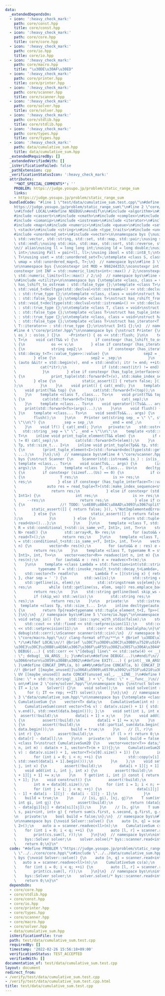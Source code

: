 ```yaml
---
data:
  _extendedDependsOn:
  - icon: ':heavy_check_mark:'
    path: core/const.hpp
    title: core/const.hpp
  - icon: ':heavy_check_mark:'
    path: core/core.hpp
    title: core/core.hpp
  - icon: ':heavy_check_mark:'
    path: core/io.hpp
    title: core/io.hpp
  - icon: ':heavy_check_mark:'
    path: core/macro.hpp
    title: "\u30DE\u30AF\u30ED"
  - icon: ':heavy_check_mark:'
    path: core/printer.hpp
    title: core/printer.hpp
  - icon: ':heavy_check_mark:'
    path: core/scanner.hpp
    title: core/scanner.hpp
  - icon: ':heavy_check_mark:'
    path: core/solver.hpp
    title: core/solver.hpp
  - icon: ':heavy_check_mark:'
    path: core/stdlib.hpp
    title: core/stdlib.hpp
  - icon: ':heavy_check_mark:'
    path: core/types.hpp
    title: core/types.hpp
  - icon: ':heavy_check_mark:'
    path: data/cumulative_sum.hpp
    title: data/cumulative_sum.hpp
  _extendedRequiredBy: []
  _extendedVerifiedWith: []
  _isVerificationFailed: false
  _pathExtension: cpp
  _verificationStatusIcon: ':heavy_check_mark:'
  attributes:
    '*NOT_SPECIAL_COMMENTS*': ''
    PROBLEM: https://judge.yosupo.jp/problem/static_range_sum
    links:
    - https://judge.yosupo.jp/problem/static_range_sum
  bundledCode: "#line 1 \"test/data/cumulative_sum.test.cpp\"\n#define PROBLEM \"\
    https://judge.yosupo.jp/problem/static_range_sum\"\n#line 2 \"core/stdlib.hpp\"\
    \n#ifndef LOCAL\n#define NDEBUG\n#endif\n\n#include <algorithm>\n#include <array>\n\
    #include <cassert>\n#include <cmath>\n#include <complex>\n#include <functional>\n\
    #include <iomanip>\n#include <iostream>\n#include <iterator>\n#include <limits>\n\
    #include <map>\n#include <numeric>\n#include <queue>\n#include <set>\n#include\
    \ <stack>\n#include <string>\n#include <type_traits>\n#include <unordered_map>\n\
    #include <unordered_set>\n#include <vector>\n\nnamespace bys {\nusing std::array,\
    \ std::vector, std::string, std::set, std::map, std::pair;\nusing std::cin, std::cout,\
    \ std::endl;\nusing std::min, std::max, std::sort, std::reverse, std::abs, std::pow;\n\
    \n// alias\nusing ll = long long int;\nusing ld = long double;\nusing Pa = pair<int,\
    \ int>;\nusing Pall = pair<ll, ll>;\nusing ibool = std::int8_t;\ntemplate <class\
    \ T>\nusing uset = std::unordered_set<T>;\ntemplate <class S, class T>\nusing\
    \ umap = std::unordered_map<S, T>;\n}  // namespace bys\n#line 3 \"core/const.hpp\"\
    \n\nnamespace bys {\nconstexpr int MOD = 998244353;\nconstexpr int MOD7 = 1000000007;\n\
    constexpr int INF = std::numeric_limits<int>::max() / 2;\nconstexpr ll LINF =\
    \ std::numeric_limits<ll>::max() / 2;\n}  // namespace bys\n#line 4 \"core/types.hpp\"\
    \n#include <utility>\n\nnamespace bys {\ntemplate <class, class = void>\nstruct\
    \ has_lshift_to_ostream : std::false_type {};\ntemplate <class T>\nstruct has_lshift_to_ostream<T,\
    \ std::void_t<decltype(std::declval<std::ostream&>() << std::declval<T&>())>>\
    \ : std::true_type {};\n\ntemplate <class, class = void>\nstruct has_rshift_from_istream\
    \ : std::false_type {};\ntemplate <class T>\nstruct has_rshift_from_istream<T,\
    \ std::void_t<decltype(std::declval<std::istream&>() >> std::declval<T&>())>>\
    \ : std::true_type {};\n\ntemplate <class T, class = void>\nstruct has_tuple_interface\
    \ : std::false_type {};\ntemplate <class T>\nstruct has_tuple_interface<T, std::void_t<decltype(std::tuple_size<T>())>>\
    \ : std::true_type {};\n\ntemplate <class, class = void>\nstruct has_iterator\
    \ : std::false_type {};\ntemplate <class T>\nstruct has_iterator<T, std::void_t<typename\
    \ T::iterator>> : std::true_type {};\n\nstruct Int1 {};\n}  // namespace bys\n\
    #line 4 \"core/printer.hpp\"\n\nnamespace bys {\nstruct Printer {\n    Printer(std::ostream&\
    \ os_) : os(os_) {}\n    ~Printer() { os << std::flush; }\n\n    template <class\
    \ T>\n    void cat(T&& v) {\n        if constexpr (has_lshift_to_ostream<std::decay_t<T>>::value)\
    \ {\n            os << v;\n        } else if constexpr (has_iterator<std::decay_t<T>>::value)\
    \ {\n            string sep2;\n            if constexpr (has_iterator<std::decay_t<typename\
    \ std::decay_t<T>::value_type>>::value) {\n                sep2 = _end;\n    \
    \        } else {\n                sep2 = _sep;\n            }\n            for\
    \ (auto &&itr = std::begin(v), end = std::end(v); itr != end; ++itr) {\n     \
    \           cat(*itr);\n                if (std::next(itr) != end) cat(sep2);\n\
    \            }\n        } else if constexpr (has_tuple_interface<std::decay_t<T>>::value)\
    \ {\n            print_tuple(std::forward<T>(v), std::make_index_sequence<std::tuple_size_v<std::decay_t<T>>>());\n\
    \        } else {\n            static_assert([] { return false; }(), \"type error\"\
    );\n        }\n    }\n    void print() { cat(_end); }\n    template <class T>\n\
    \    void print(T&& top) {\n        cat(std::forward<T>(top));\n        cat(_end);\n\
    \    }\n    template <class T, class... Ts>\n    void print(T&& top, Ts&&... args)\
    \ {\n        cat(std::forward<T>(top));\n        cat(_sep);\n        print(std::forward<Ts>(args)...);\n\
    \    }\n    template <class... Ts>\n    void operator()(Ts&&... args) {\n    \
    \    print(std::forward<Ts>(args)...);\n    }\n\n    void flush() { os << std::flush;\
    \ }\n    template <class... Ts>\n    void send(Ts&&... args) {\n        print(std::forward<Ts>(args)...);\n\
    \        flush();\n    }\n\n    Printer set(string sep_ = \" \", string end_ =\
    \ \"\\n\") {\n        _sep = sep_;\n        _end = end_;\n        return *this;\n\
    \    }\n    void lf() { cat(_end); }\n\n   private:\n    std::ostream& os;\n \
    \   std::string _sep = \" \", _end = \"\\n\";\n    template <std::size_t I, class\
    \ T>\n    inline void print_tuple_element(T&& elem) {\n        if constexpr (I\
    \ != 0) cat(_sep);\n        cat(std::forward<T>(elem));\n    }\n    template <class\
    \ Tp, std::size_t... I>\n    inline void print_tuple(Tp&& tp, std::index_sequence<I...>)\
    \ {\n        (print_tuple_element<I>(std::forward<decltype(std::get<I>(tp))>(std::get<I>(tp))),\
    \ ...);\n    }\n};\n}  // namespace bys\n#line 4 \"core/scanner.hpp\"\n\nnamespace\
    \ bys {\nstruct Scanner {\n    Scanner(std::istream& is_) : is(is_){};\n\n   \
    \ template <class... Ts>\n    void scan(Ts&... args) {\n        (is >> ... >>\
    \ args);\n    }\n\n    template <class T, class... Us>\n    decltype(auto) read()\
    \ {\n        if constexpr (sizeof...(Us) == 0) {\n            if constexpr (has_rshift_from_istream<T>::value)\
    \ {\n                T res;\n                is >> res;\n                return\
    \ res;\n            } else if constexpr (has_tuple_interface<T>::value) {\n  \
    \              auto res = read_tuple<T>(std::make_index_sequence<std::tuple_size_v<T>>());\n\
    \                return res;\n            } else if constexpr (std::is_same_v<T,\
    \ Int1>) {\n                int res;\n                is >> res;\n           \
    \     --res;\n                return res;\n            } else if constexpr (has_iterator<T>::value)\
    \ {\n                //! TODO: \u4E00\u884C\u8AAD\u3093\u3067split\n         \
    \       static_assert([] { return false; }(), \"NotImplementedError\");\n    \
    \        } else {\n                static_assert([] { return false; }(), \"TypeError\"\
    );\n            }\n        } else {\n            return std::tuple{read<T>(),\
    \ read<Us>()...};\n        }\n    }\n\n    template <class T, std::size_t N, typename\
    \ R = std::conditional_t<std::is_same_v<T, Int1>, int, T>>\n    std::array<R,\
    \ N> read() {\n        std::array<R, N> res;\n        for (auto&& e : res) e =\
    \ read<T>();\n        return res;\n    }\n\n    template <class T, typename R\
    \ = std::conditional_t<std::is_same_v<T, Int1>, int, T>>\n    vector<R> readvec(int\
    \ n) {\n        vector<R> res(n);\n        for (auto&& e : res) e = read<T>();\n\
    \        return res;\n    }\n    template <class T, typename R = std::conditional_t<std::is_same_v<T,\
    \ Int1>, int, T>>\n    vector<vector<R>> readvec(int n, int m) {\n        vector<vector<R>>\
    \ res(n);\n        for (auto&& e : res) e = readvec<T>(m);\n        return res;\n\
    \    }\n\n    template <class Lambda = std::function<int(std::string)>,\n    \
    \          typename T = std::invoke_result_t<std::decay_t<Lambda>, std::string>>\n\
    \    std::vector<T> readln(\n        Lambda f = [](string x) { return std::stoi(x);\
    \ }, char sep = ' ') {\n        std::ws(is);\n        std::string elem;\n    \
    \    std::getline(is, elem);\n        std::stringstream ss{elem};\n        std::vector<T>\
    \ res;\n        while (std::getline(ss, elem, sep)) res.emplace_back(f(elem));\n\
    \        return res;\n    }\n    std::string getline(bool skip_ws = true) {\n\
    \        if (skip_ws) std::ws(is);\n        std::string res;\n        std::getline(is,\
    \ res);\n        return res;\n    }\n\n   private:\n    std::istream& is;\n  \
    \  template <class Tp, std::size_t... I>\n    inline decltype(auto) read_tuple(std::index_sequence<I...>)\
    \ {\n        return Tp{read<typename std::tuple_element_t<I, Tp>>()...};\n   \
    \ }\n};\n}  // namespace bys\n#line 5 \"core/io.hpp\"\n\nnamespace bys {\n__attribute__((constructor))\
    \ void setup_io() {\n    std::ios::sync_with_stdio(false);\n    std::cin.tie(nullptr);\n\
    \    std::cout << std::fixed << std::setprecision(11);\n    std::cerr << std::fixed\
    \ << std::setprecision(11);\n    std::cerr << std::boolalpha;\n}\n\nPrinter print(std::cout),\
    \ debug(std::cerr);\nScanner scanner(std::cin);\n}  // namespace bys\n#line 2\
    \ \"core/macro.hpp\"\n// clang-format off\n/**\n * @brief \u30DE\u30AF\u30ED\n\
    \ */\n#ifdef LOCAL\n//! @brief \u30C7\u30D0\u30C3\u30B0\u7528\u51FA\u529B \u30B8\
    \u30E3\u30C3\u30B8\u4E0A\u3067\u306F\u4F55\u3082\u3057\u306A\u3044\u3002\n#define\
    \ DEBUG(...) { std::cerr << \"[debug] line\" << std::setw(4) << __LINE__ << \"\
    : \"; debug(__VA_ARGS__); }\n#else\n#define DEBUG(...)\n#endif\n//! @brief print\u3057\
    \u3066return\u3059\u308B\u3002\n#define EXIT(...) { print(__VA_ARGS__); return;\
    \ }\n#define CONCAT_IMPL(a, b) a##b\n#define CONCAT(a, b) CONCAT_IMPL(a, b)\n\
    //! @brief [[maybe_unused]]\u306A\u5909\u6570\u3092\u751F\u6210\u3002\n#define\
    \ UV [[maybe_unused]] auto CONCAT(unused_val_, __LINE__)\n#define RE std::runtime_error(\"\
    line: \" + std::to_string(__LINE__) + \", func: \" + __func__)\n// clang-format\
    \ on\n#line 2 \"core/solver.hpp\"\n\nnamespace bys {\nstruct Solver {\n    int\
    \ IT = 1;\n    Solver() {}\n    void solve();\n    void solve(int rep) {\n   \
    \     for (; IT <= rep; ++IT) solve();\n    }\n};\n}  // namespace bys\n#line\
    \ 3 \"data/cumulative_sum.hpp\"\n\nnamespace bys {\ntemplate <class T>\nstruct\
    \ CumulativeSum {\n    vector<T> data;\n    CumulativeSum(int n) : data(n + 1){};\n\
    \    CumulativeSum(const vector<T>& v) : data(v.size() + 1) { std::copy(v.begin(),\
    \ v.end(), std::next(data.begin())); };\n    void set(int i, int x) {\n      \
    \  assert(!build);\n        data[i + 1] = x;\n    }\n    void add(int i, int x)\
    \ {\n        assert(!build);\n        data[i + 1] += x;\n    }\n    void construct()\
    \ {\n        assert(!build);\n        std::partial_sum(data.begin(), data.end(),\
    \ data.begin());\n        build = true;\n    }\n    // [l, r)\n    T sum(int l,\
    \ int r) {\n        assert(build);\n        if (l > r) return 0;\n        return\
    \ data[r] - data[l];\n    }\n\n   private:\n    bool build = false;\n};\ntemplate\
    \ <class T>\nstruct CumulativeSum2D {\n    vector<vector<T>> data;\n    CumulativeSum2D(int\
    \ n, int m) : data(n + 1, vector<T>(m + 1)){};\n    CumulativeSum2D(const vector<vector<T>>&\
    \ v) : data(v.size() + 1, vector<T>(v[0].size() + 1)) {\n        int n = v.size();\n\
    \        for (int i = 0; i < n; ++i) {\n            std::copy(v[i].begin(), v[i].end(),\
    \ std::next(data[i + 1].begin()));\n        }\n    };\n    void set(int i, int\
    \ j, int x) {\n        assert(!build);\n        data[i + 1][j + 1] = x;\n    }\n\
    \    void add(int i, int j, int x) {\n        assert(!build);\n        data[i\
    \ + 1][j + 1] += x;\n    }\n    T get(int i, int j) const { return data[i + 1][j\
    \ + 1]; }\n    void construct() {\n        assert(!build);\n        int n = data.size();\n\
    \        int m = data[0].size();\n        for (int i = 1; i < n; ++i) {\n    \
    \        for (int j = 1; j < m; ++j) {\n                data[i][j] += data[i][j\
    \ - 1] + data[i - 1][j] - data[i - 1][j - 1];\n            }\n        }\n    \
    \    build = true;\n    }\n    // [si, gi), [sj, gj)\n    T sum(int si, int sj,\
    \ int gi, int gj) {\n        assert(build);\n        return (data[gi][gj] - data[si][gj]\
    \ - data[gi][sj] + data[si][sj]);\n    }\n    // [s, g)\n    T sum(pair<int, int>\
    \ s, pair<int, int> g) { return sum(s.first, s.second, g.first, g.second); }\n\
    \n   private:\n    bool build = false;\n};\n}  // namespace bys\n#line 4 \"test/data/cumulative_sum.test.cpp\"\
    \n\nnamespace bys {\nvoid Solver::solve() {\n    auto [n, q] = scanner.read<int,\
    \ 2>();\n    auto a = scanner.readvec<ll>(n);\n    CumulativeSum cs(a);\n    cs.construct();\n\
    \    for (int i = 0; i < q; ++i) {\n        auto [l, r] = scanner.read<int, 2>();\n\
    \        print(cs.sum(l, r));\n    }\n}\n}  // namespace bys\n\nint main() {\n\
    \    bys::Solver solver;\n    solver.solve(/* bys::scanner.read<int>() */);\n\
    \    return 0;\n}\n"
  code: "#define PROBLEM \"https://judge.yosupo.jp/problem/static_range_sum\"\n#include\
    \ \"../../core/core.hpp\"\n#include \"../../data/cumulative_sum.hpp\"\n\nnamespace\
    \ bys {\nvoid Solver::solve() {\n    auto [n, q] = scanner.read<int, 2>();\n \
    \   auto a = scanner.readvec<ll>(n);\n    CumulativeSum cs(a);\n    cs.construct();\n\
    \    for (int i = 0; i < q; ++i) {\n        auto [l, r] = scanner.read<int, 2>();\n\
    \        print(cs.sum(l, r));\n    }\n}\n}  // namespace bys\n\nint main() {\n\
    \    bys::Solver solver;\n    solver.solve(/* bys::scanner.read<int>() */);\n\
    \    return 0;\n}\n"
  dependsOn:
  - core/core.hpp
  - core/stdlib.hpp
  - core/const.hpp
  - core/io.hpp
  - core/printer.hpp
  - core/types.hpp
  - core/scanner.hpp
  - core/macro.hpp
  - core/solver.hpp
  - data/cumulative_sum.hpp
  isVerificationFile: true
  path: test/data/cumulative_sum.test.cpp
  requiredBy: []
  timestamp: '2022-02-26 15:56:18+09:00'
  verificationStatus: TEST_ACCEPTED
  verifiedWith: []
documentation_of: test/data/cumulative_sum.test.cpp
layout: document
redirect_from:
- /verify/test/data/cumulative_sum.test.cpp
- /verify/test/data/cumulative_sum.test.cpp.html
title: test/data/cumulative_sum.test.cpp
---
```

